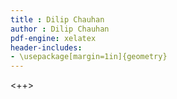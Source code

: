 ```yaml
---
title : Dilip Chauhan
author : Dilip Chauhan
pdf-engine: xelatex
header-includes:
- \usepackage[margin=1in]{geometry}
---
```


<++>
